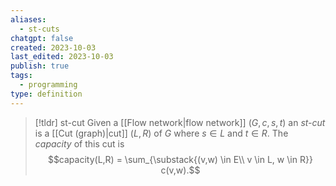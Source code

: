 ```yaml
---
aliases:
  - st-cuts
chatgpt: false
created: 2023-10-03
last_edited: 2023-10-03
publish: true
tags:
  - programming
type: definition
---
```

>[!tldr] st-cut
>Given a [[Flow network|flow network]] $(G, c, s, t)$ an *st-cut* is a [[Cut (graph)|cut]] $(L, R)$ of $G$ where $s \in L$ and $t \in R$. The *capacity* of this cut is
>$$capacity(L,R) = \sum_{\substack{(v,w) \in E\\ v \in L, w \in R}} c(v,w).$$
>
